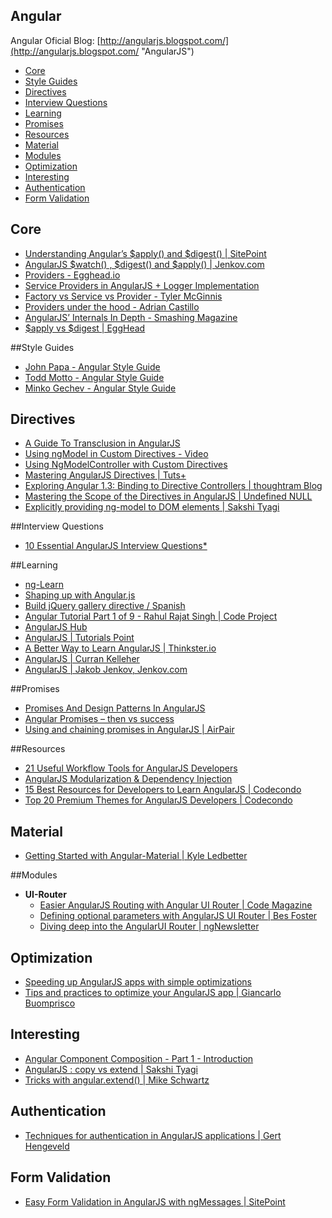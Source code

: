 Angular
---
Angular Oficial Blog: [http://angularjs.blogspot.com/](http://angularjs.blogspot.com/ "AngularJS")


- [Core](#core)
- [Style Guides](#style-guides)
- [Directives](#directives)
- [Interview Questions](#interview-questions)
- [Learning](#learning)
- [Promises](#promises)
- [Resources](#resources)
- [Material](#material)
- [Modules](#modules)
- [Optimization](#optimization)
- [Interesting](#interesting)
- [Authentication](#authentication)
- [Form Validation](#form-validation)

## Core
- [Understanding Angular’s $apply() and $digest() | SitePoint](http://www.sitepoint.com/understanding-angulars-apply-digest/)
- [AngularJS $watch() , $digest() and $apply() | Jenkov.com](http://tutorials.jenkov.com/angularjs/watch-digest-apply.html)
- [Providers - Egghead.io ](https://egghead.io/lessons/angularjs-providers)
- [Service Providers in AngularJS + Logger Implementation](http://www.webdeveasy.com/service-providers-in-angularjs-and-logger-implementation/)
- [Factory vs Service vs Provider - Tyler McGinnis](http://tylermcginnis.com/angularjs-factory-vs-service-vs-provider/)
- [Providers under the hood - Adrian Castillo](http://blog.crowdint.com/2015/03/18/angularjs-providers-under-the-hood.html)
- [AngularJS’ Internals In Depth - Smashing Magazine](http://www.smashingmagazine.com/2015/01/angularjs-internals-in-depth/)
- [$apply vs $digest | EggHead ](https://egghead.io/lessons/angularjs-apply-vs-digest)

##Style Guides
- [John Papa - Angular Style Guide ](https://github.com/johnpapa/angular-styleguide)
- [Todd Motto - Angular Style Guide ](https://github.com/toddmotto/angularjs-styleguide)
- [Minko Gechev - Angular Style Guide](https://mgechev.github.io/angularjs-style-guide/)

## Directives
- [A Guide To Transclusion in AngularJS](http://teropa.info/blog/2015/06/09/transclusion.html)
- [Using ngModel in Custom Directives - Video](https://egghead.io/lessons/angularjs-using-ngmodel-in-custom-directives)
- [Using NgModelController with Custom Directives](http://www.chroder.com/2014/02/01/using-ngmodelcontroller-with-custom-directives/)
- [Mastering AngularJS Directives | Tuts+](http://code.tutsplus.com/tutorials/mastering-angularjs-directives--cms-22511)
- [Exploring Angular 1.3: Binding to Directive Controllers | thoughtram Blog](http://blog.thoughtram.io/angularjs/2015/01/02/exploring-angular-1.3-bindToController.html)
- [Mastering the Scope of the Directives in AngularJS | Undefined NULL](http://www.undefinednull.com/2014/02/11/mastering-the-scope-of-a-directive-in-angularjs/)
- [Explicitly providing ng-model to DOM elements | Sakshi Tyagi ](http://www.tothenew.com/blog/explicitly-providing-ng-model-to-dom-elements/)
 
##Interview Questions
- [10 Essential AngularJS Interview Questions*](http://www.toptal.com/angular-js/interview-questions)
 
##Learning
- [ng-Learn](http://ng-learn.org/)
- [Shaping up with Angular.js](http://campus.codeschool.com/courses/shaping-up-with-angular-js/intro)
- [Build jQuery gallery directive / Spanish](http://house1690.blogspot.com/2015/06/crear-una-directiva-angular-con-una.html)
- [Angular Tutorial Part 1 of 9 - Rahul Rajat Singh | Code Project  ](http://www.codeproject.com/Articles/993297/Angular-Tutorial-Part-Introduction-to-Angular-js)
- [AngularJS Hub](http://www.angularjshub.com/)
- [AngularJS | Tutorials Point](http://www.tutorialspoint.com/angularjs/index.htm)
- [A Better Way to Learn AngularJS | Thinkster.io](https://thinkster.io/a-better-way-to-learn-angularjs/)
- [AngularJS | Curran Kelleher](https://github.com/curran/screencasts/tree/gh-pages/introToAngular)
- [AngularJS | Jakob Jenkov, Jenkov.com ](http://tutorials.jenkov.com/angularjs/index.html)

##Promises
- [Promises And Design Patterns In AngularJS](http://blog.xebia.com/2014/02/23/promises-and-design-patterns-in-angularjs/)
- [Angular Promises – then vs success](http://www.syntaxsuccess.com/viewarticle/angular-promises%E2%80%93then-vs-success)
- [Using and chaining promises in AngularJS | AirPair ](https://www.airpair.com/angularjs/posts/angularjs-promises)

##Resources
- [21 Useful Workflow Tools for AngularJS Developers](http://codecondo.com/useful-workflow-tools-for-angularjs-developers/)
- [AngularJS Modularization & Dependency Injection](http://tutorials.jenkov.com/angularjs/dependency-injection.html)
- [15 Best Resources for Developers to Learn AngularJS | Codecondo](http://codecondo.com/15-best-resources-for-developers-to-learn-angularjs/)
- [
Top 20 Premium Themes for AngularJS Developers | Codecondo](http://codecondo.com/premium-themes-for-angularjs-developers/)

## Material 
- [Getting Started with Angular-Material | Kyle Ledbetter](https://medium.com/materialup-exploring-material-design/getting-started-with-angular-material-3ee3cdb8ecd8)

##Modules
- **UI-Router**
  - [Easier AngularJS Routing with Angular UI Router | Code Magazine](http://www.codemag.com/Article/1505061)
  - [Defining optional parameters with AngularJS UI Router | Bes Foster](http://benfoster.io/blog/ui-router-optional-parameters)
  - [Diving deep into the AngularUI Router | ngNewsletter](http://www.ng-newsletter.com/posts/angular-ui-router.html)
  
## Optimization
- [Speeding up AngularJS apps with simple optimizations](https://www.binpress.com/tutorial/speeding-up-angular-js-with-simple-optimizations)
- [Tips and practices to optimize your AngularJS app | Giancarlo Buomprisco](https://medium.com/developers-writing/tips-and-practices-to-optimize-your-angularjs-app-8118550ff808)

## Interesting
- [Angular Component Composition - Part 1 - Introduction](http://nicholasboll.com/articles/angular-component-composition-part-1/)
- [AngularJS : copy vs extend | Sakshi Tyagi ](http://www.tothenew.com/blog/angularjs-copy-vs-extend/)
- [Tricks with angular.extend() | Mike Schwartz](http://moduscreate.com/angularjs-tricks-with-angular-extend/)

## Authentication
- [Techniques for authentication in AngularJS applications | Gert Hengeveld](https://medium.com/opinionated-angularjs/techniques-for-authentication-in-angularjs-applications-7bbf0346acec)

## Form Validation
- [Easy Form Validation in AngularJS with ngMessages | SitePoint](http://www.sitepoint.com/easy-form-validation-angularjs-ngmessages/)
